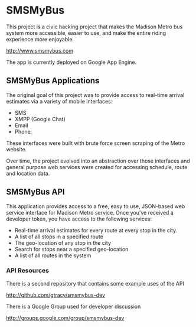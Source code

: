 SMSMyBus
========
This project is a civic hacking project that makes the Madison Metro bus system more accessible, 
easier to use, and make the entire riding experience more enjoyable.

http://www.smsmybus.com

The app is currently deployed on Google App Engine.

SMSMyBus Applications
---------------------
The original goal of this project was to provide access to real-time arrival estimates via a 
variety of mobile interfaces:

* SMS
* XMPP (Google Chat)
* Email
* Phone. 

These interfaces were built with brute force screen scraping of the Metro website.

Over time, the project evolved into an abstraction over those interfaces and general purpose web 
services were created for accessing schedule, route and location data.

SMSMyBus API
------------
This application provides access to a free, easy to use, JSON-based web service interface for 
Madison Metro service. Once you've received a developer token, you have access to the following
services:

* Real-time arrival estimates for every route at every stop in the city.
* A list of all stops in a specified route
* The geo-location of any stop in the city
* Search for stops near a specified geo-location
* A list of all routes in the system

### API Resources

There is a second repository that contains some example uses of the API

http://github.com/gtracy/smsmybus-dev

There is a Google Group used for developer discussion

http://groups.google.com/group/smsmybus-dev

